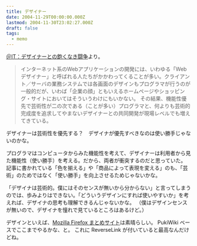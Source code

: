 ```yaml
---
title: デザイナー
date: 2004-11-29T00:00:00.000Z
lastmod: 2004-11-30T23:02:27.000Z
draft: false
tags:
  - memo
---
```


[＠IT：デザイナーとの飽くなき闘争](http://www.atmarkit.co.jp/fdotnet/aspdevura/aspdevura02/aspdevura02_01.html)より。

> インターネット系のWebアプリケーションの開発には、いわゆる「Webデザイナー」と呼ばれる人たちがかかわってくることが多い。クライアント／サーバの業務システムでは各画面のデザインもプログラマが行うのが一般的だが、いわば「企業の顔」ともいえるホームページやショッピング・サイトにおいてはそういうわけにもいかない。 その結果、機能性優先で芸術性が二の次である（ことが多い）プログラマと、何よりも芸術的完成度を追求してやまないデザイナーとの共同開発が現場レベルでも増えてきている。

デザイナーは芸術性を優先する？　デザイナが優先すべきなのは使い勝手じゃないのかな。

プログラマはコンピュータからみた機能性を考えて、デザイナーは利用者から見た機能性（使い勝手）を考える。だから、両者が衝突するのだと思っていた。 記事に書かれている「色を揃える」や「商品によって表現を変える」のも、「芸術」のためではなく「使い勝手」を向上させるためじゃないかな。

「デザイナは芸術的。僕にはそのセンスが無いから分からない」と言ってしまうのでは、歩みよりはできない。「どういうデザインにすれば使いやすいか」を考えれば、デザイナの思考も理解できるんじゃないかな。 （僕はデザインセンスが無いので、デザイナを憧れで見ているところはあるけど。）

デザインといえば、[Mozilla Firefox まとめサイト](http://firefox.geckodev.org/)は素晴らしい。 PukiWiki ベースでここまでやるかな、と。 これに ReverseLink が付いていると最高なんだけどね。
